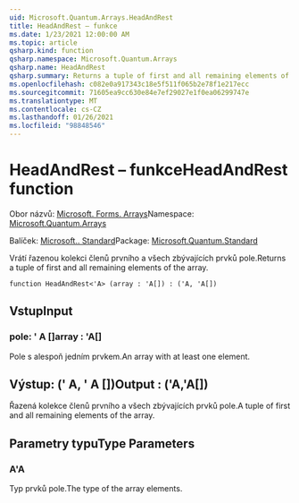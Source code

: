 ```yaml
---
uid: Microsoft.Quantum.Arrays.HeadAndRest
title: HeadAndRest – funkce
ms.date: 1/23/2021 12:00:00 AM
ms.topic: article
qsharp.kind: function
qsharp.namespace: Microsoft.Quantum.Arrays
qsharp.name: HeadAndRest
qsharp.summary: Returns a tuple of first and all remaining elements of the array.
ms.openlocfilehash: c082e0a917343c18e5f511f065b2e78f1e217ecc
ms.sourcegitcommit: 71605ea9cc630e84e7ef29027e1f0ea06299747e
ms.translationtype: MT
ms.contentlocale: cs-CZ
ms.lasthandoff: 01/26/2021
ms.locfileid: "98848546"
---
```

# <a name="headandrest-function"></a><span data-ttu-id="24515-102">HeadAndRest – funkce</span><span class="sxs-lookup"><span data-stu-id="24515-102">HeadAndRest function</span></span>

<span data-ttu-id="24515-103">Obor názvů: [Microsoft. Forms. Arrays](xref:Microsoft.Quantum.Arrays)</span><span class="sxs-lookup"><span data-stu-id="24515-103">Namespace: [Microsoft.Quantum.Arrays](xref:Microsoft.Quantum.Arrays)</span></span>

<span data-ttu-id="24515-104">Balíček: [Microsoft.. Standard](https://nuget.org/packages/Microsoft.Quantum.Standard)</span><span class="sxs-lookup"><span data-stu-id="24515-104">Package: [Microsoft.Quantum.Standard](https://nuget.org/packages/Microsoft.Quantum.Standard)</span></span>


<span data-ttu-id="24515-105">Vrátí řazenou kolekci členů prvního a všech zbývajících prvků pole.</span><span class="sxs-lookup"><span data-stu-id="24515-105">Returns a tuple of first and all remaining elements of the array.</span></span>

```qsharp
function HeadAndRest<'A> (array : 'A[]) : ('A, 'A[])
```


## <a name="input"></a><span data-ttu-id="24515-106">Vstup</span><span class="sxs-lookup"><span data-stu-id="24515-106">Input</span></span>

### <a name="array--a"></a><span data-ttu-id="24515-107">pole: ' A []</span><span class="sxs-lookup"><span data-stu-id="24515-107">array : 'A[]</span></span>

<span data-ttu-id="24515-108">Pole s alespoň jedním prvkem.</span><span class="sxs-lookup"><span data-stu-id="24515-108">An array with at least one element.</span></span>



## <a name="output--aa"></a><span data-ttu-id="24515-109">Výstup: (' A, ' A [])</span><span class="sxs-lookup"><span data-stu-id="24515-109">Output : ('A,'A[])</span></span>

<span data-ttu-id="24515-110">Řazená kolekce členů prvního a všech zbývajících prvků pole.</span><span class="sxs-lookup"><span data-stu-id="24515-110">A tuple of first and all remaining elements of the array.</span></span>

## <a name="type-parameters"></a><span data-ttu-id="24515-111">Parametry typu</span><span class="sxs-lookup"><span data-stu-id="24515-111">Type Parameters</span></span>

### <a name="a"></a><span data-ttu-id="24515-112">A</span><span class="sxs-lookup"><span data-stu-id="24515-112">'A</span></span>

<span data-ttu-id="24515-113">Typ prvků pole.</span><span class="sxs-lookup"><span data-stu-id="24515-113">The type of the array elements.</span></span>